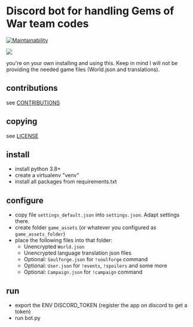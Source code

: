 # Discord bot for handling Gems of War team codes

[![Maintainability](https://api.codeclimate.com/v1/badges/b4b04e1e077f2edc8b6e/maintainability)](https://codeclimate.com/github/maduck/GoWDiscordTeamBot/maintainability)

![](https://garyatrics.com/images/bot_weapon_search.png)

you're on your own installing and using this.
Keep in mind I will not be providing the needed game files (World.json and translations).

## contributions
see [CONTRIBUTIONS](CONTRIBUTING.md)

## copying
see [LICENSE](LICENSE.md)

## install
* install python 3.8+
* create a virtualenv "venv"
* install all packages from requirements.txt

## configure

* copy file `settings_default.json` into `settings.json`. Adapt settings there.
* create folder `game_assets` (or whatever you configured as `game_assets_folder`)
* place the following files into that folder:
  - Unencrypted `World.json`
  - Unencrypted language translation json files
  - Optional: `Soulforge.json` for `!soulforge` command
  - Optional: `User.json` for `!events`, `!spoilers` and some more
  - Optional: `Campaign.json` for `!campaign` command

## run
* export the ENV DISCORD_TOKEN (register the app on discord to get a token)
* run bot.py
